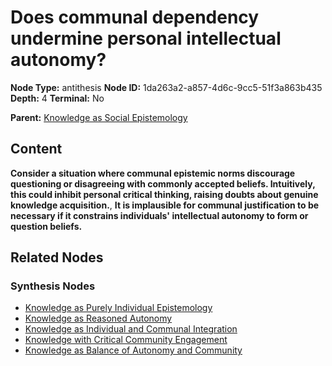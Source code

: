 # Does communal dependency undermine personal intellectual autonomy?

**Node Type:** antithesis
**Node ID:** 1da263a2-a857-4d6c-9cc5-51f3a863b435
**Depth:** 4
**Terminal:** No

**Parent:** [Knowledge as Social Epistemology](knowledge-as-social-epistemology-synthesis-ecb44c63-ba85-46fa-862a-a9d096388e8c.md)

## Content

**Consider a situation where communal epistemic norms discourage questioning or disagreeing with commonly accepted beliefs. Intuitively, this could inhibit personal critical thinking, raising doubts about genuine knowledge acquisition.**, **It is implausible for communal justification to be necessary if it constrains individuals' intellectual autonomy to form or question beliefs.**

## Related Nodes

### Synthesis Nodes

- [Knowledge as Purely Individual Epistemology](knowledge-as-purely-individual-epistemology-synthesis-de3129df-c591-401a-b7e6-00c9bf70585f.md)
- [Knowledge as Reasoned Autonomy](knowledge-as-reasoned-autonomy-synthesis-6a8ba479-bc4b-40e2-b737-38458ca8da6f.md)
- [Knowledge as Individual and Communal Integration](knowledge-as-individual-and-communal-integration-synthesis-fabd616f-653a-4f3b-ab28-be72bc10355f.md)
- [Knowledge with Critical Community Engagement](knowledge-with-critical-community-engagement-synthesis-e5029194-c44a-4c69-b0df-438400bf4b11.md)
- [Knowledge as Balance of Autonomy and Community](knowledge-as-balance-of-autonomy-and-community-synthesis-0208347c-6362-4c14-a2f4-841a070b03c7.md)
